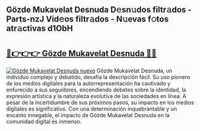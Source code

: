 ## Gözde Mukavelat Desnuda D𝚎sn𝚞dos filtr𝚊dos - Parts-nzJ Vid𝚎os filtr𝚊dos - N𝚞evas f𝚘tos atr𝚊ctivas d1ObH

# <h2><a href="http://mb12xf3.tromn.icu/?c=G%c3%b6zde+Mukavelat+Desnuda">🔗👉👉👉 Gözde Mukavelat Desnuda 🔗🔗</a></h2>

[![Gözde Mukavelat Desnuda nuevo](https://i.imgur.com/pEAQMta.gif)](http://mb12xf3.tromn.icu/?c=G%c3%b6zde+Mukavelat+Desnuda)
Gözde Mukavelat Desnuda, un individuo complejo y debatido, desafía la descripción fácil. Su uso pionero de los medios digitales para la autorrepresentación ha cautivado y enfurecido a sus seguidores, encendiendo debates sobre la identidad, la expresión artística y la naturaleza evolutiva de las sociedades en línea. A pesar de la incertidumbre de sus próximos pasos, su impacto en los medios digitales es significativo. Con una determinación inquebrantable y un encanto innegable, el impacto de Gözde Mukavelat Desnuda en la comunidad digital es inmenso.
